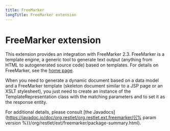 ```yaml
---
title: FreeMarker
longTitle: FreeMarker extension
---
```

# FreeMarker extension

This extension provides an integration with FreeMarker 2.3. FreeMarker
is a template engine, a generic tool to generate text output (anything
from HTML to autogenerated source code) based on templates. For details
on FreeMarker, see the [home page](http://freemarker.org/).

When you need to generate a dynamic document based on a data model and a
FreeMarker template (skeleton document similar to a JSP page or an XSLT
stylesheet), you just need to create an instance of the
TemplateRepresentation class with the matching parameters and to set it
as the response entity.

For additional details, please consult [the
Javadocs](https://javadoc.io/doc/org.restlet/org.restlet.ext.freemarker/{{% param version %}}/org/restlet/ext/freemarker/package-summary.html).
